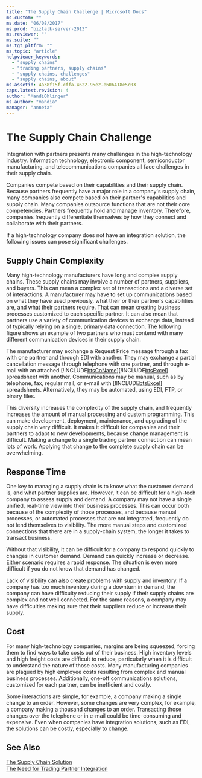 ```yaml
---
title: "The Supply Chain Challenge | Microsoft Docs"
ms.custom: ""
ms.date: "06/08/2017"
ms.prod: "biztalk-server-2013"
ms.reviewer: ""
ms.suite: ""
ms.tgt_pltfrm: ""
ms.topic: "article"
helpviewer_keywords: 
  - "supply chains"
  - "trading partners, supply chains"
  - "supply chains, challenges"
  - "supply chains, about"
ms.assetid: 4a38f15f-cffa-4622-95e2-e606418e5c03
caps.latest.revision: 4
author: "MandiOhlinger"
ms.author: "mandia"
manager: "anneta"
---
```

# The Supply Chain Challenge
Integration with partners presents many challenges in the high-technology industry. Information technology, electronic component, semiconductor manufacturing, and telecommunications companies all face challenges in their supply chain.  
  
 Companies compete based on their capabilities and their supply chain. Because partners frequently have a major role in a company's supply chain, many companies also compete based on their partner's capabilities and supply chain. Many companies outsource functions that are not their core competencies. Partners frequently hold and manage inventory. Therefore, companies frequently differentiate themselves by how they connect and collaborate with their partners.  
  
 If a high-technology company does not have an integration solution, the following issues can pose significant challenges.  
  
## Supply Chain Complexity  
 Many high-technology manufacturers have long and complex supply chains. These supply chains may involve a number of partners, suppliers, and buyers. This can mean a complex set of transactions and a diverse set of interactions. A manufacturer may have to set up communications based on what they have used previously, what their or their partner's capabilities are, and what their partners require. That can mean creating business processes customized to each specific partner. It can also mean that partners use a variety of communication devices to exchange data, instead of typically relying on a single, primary data connection. The following figure shows an example of two partners who must contend with many different communication devices in their supply chain.  
  
 The manufacturer may exchange a Request Price message through a fax with one partner and through EDI with another. They may exchange a partial cancellation message through telephone with one partner, and through e-mail with an attached [!INCLUDE[btsCoName](../../includes/btsconame-md.md)][!INCLUDE[btsExcel](../../includes/btsexcel-md.md)] spreadsheet with another. Communications may be manual, such as by telephone, fax, regular mail, or e-mail with [!INCLUDE[btsExcel](../../includes/btsexcel-md.md)] spreadsheets. Alternatively, they may be automated, using EDI, FTP, or binary files.  
  
 This diversity increases the complexity of the supply chain, and frequently increases the amount of manual processing and custom programming. This can make development, deployment, maintenance, and upgrading of the supply chain very difficult. It makes it difficult for companies and their partners to adapt to new developments, because change management is difficult. Making a change to a single trading partner connection can mean lots of work. Applying that change to the complete supply chain can be overwhelming.  
  
## Response Time  
 One key to managing a supply chain is to know what the customer demand is, and what partner supplies are. However, it can be difficult for a high-tech company to assess supply and demand. A company may not have a single unified, real-time view into their business processes. This can occur both because of the complexity of those processes, and because manual processes, or automated processes that are not integrated, frequently do not lend themselves to visibility. The more manual steps and customized connections that there are in a supply-chain system, the longer it takes to transact business.  
  
 Without that visibility, it can be difficult for a company to respond quickly to changes in customer demand. Demand can quickly increase or decrease. Either scenario requires a rapid response. The situation is even more difficult if you do not know that demand has changed.  
  
 Lack of visibility can also create problems with supply and inventory. If a company has too much inventory during a downturn in demand, the company can have difficulty reducing their supply if their supply chains are complex and not well connected. For the same reasons, a company may have difficulties making sure that their suppliers reduce or increase their supply.  
  
## Cost  
 For many high-technology companies, margins are being squeezed, forcing them to find ways to take costs out of their business. High inventory levels and high freight costs are difficult to reduce, particularly when it is difficult to understand the nature of those costs. Many manufacturing companies are plagued by high employee costs resulting from complex and manual business processes. Additionally, one-off communications solutions, customized for each partner, can be inefficient and costly.  
  
 Some interactions are simple, for example, a company making a single change to an order. However, some changes are very complex, for example, a company making a thousand changes to an order. Transacting those changes over the telephone or in e-mail could be time-consuming and expensive. Even when companies have integration solutions, such as EDI, the solutions can be costly, especially to change.  
  
## See Also  
 [The Supply Chain Solution](../../adapters-and-accelerators/accelerator-rosettanet/the-supply-chain-solution.md)   
 [The Need for Trading Partner Integration](../../adapters-and-accelerators/accelerator-rosettanet/the-need-for-trading-partner-integration.md)